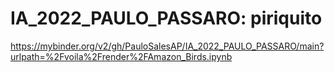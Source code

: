 # IA_2022_PAULO_PASSARO: piriquito
https://mybinder.org/v2/gh/PauloSalesAP/IA_2022_PAULO_PASSARO/main?urlpath=%2Fvoila%2Frender%2FAmazon_Birds.ipynb
